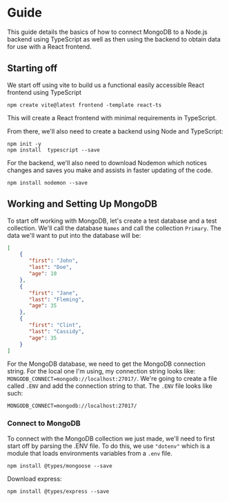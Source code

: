# Guide

This guide details the basics of how to connect MongoDB to a Node.js backend using TypeScript as well as then using the backend to obtain data for use with a React frontend.

## Starting off

We start off using vite to build us a functional easily accessible React frontend using TypeScript

``` shell
npm create vite@latest frontend -template react-ts
```

This will create a React frontend with minimal requirements in TypeScript.

From there, we'll also need to create a backend using Node and TypeScript:

``` shell
npm init -y
npm install  typescript --save
```

For the backend, we'll also need to download Nodemon which notices changes and saves you make and assists in faster updating of the code.

``` shell
npm install nodemon --save
```

## Working and Setting Up MongoDB

To start off working with MongoDB, let's create a test database and a test collection. We'll call the database `Names` and call the collection `Primary`. The data we'll want to put into the database will be:

``` JSON
[
    {
       "first": "John",
       "last": "Doe",
       "age": 10
    },
    {
       "first": "Jane",
       "last": "Fleming",
       "age": 35
    },
    {
       "first": "Clint",
       "last": "Cassidy",
       "age": 35
    }
]
```

For the MongoDB database, we need to get the MongoDB connection string. For the local one I'm using, my connection string looks like: `MONGODB_CONNECT=mongodb://localhost:27017/`. We're going to create a file called `.ENV` and add the connection string to that. The `.ENV` file looks like such:

``` env
MONGODB_CONNECT=mongodb://localhost:27017/
```

### Connect to MongoDB

To connect with the MongoDB collection we just made, we'll need to first start off by parsing the .ENV file.
To do this, we use `"dotenv"` which is a module that loads environments variables from a `.env` file.

``` shell
npm install @types/mongoose --save
```

Download express:

``` shell
npm install @types/express --save
```
